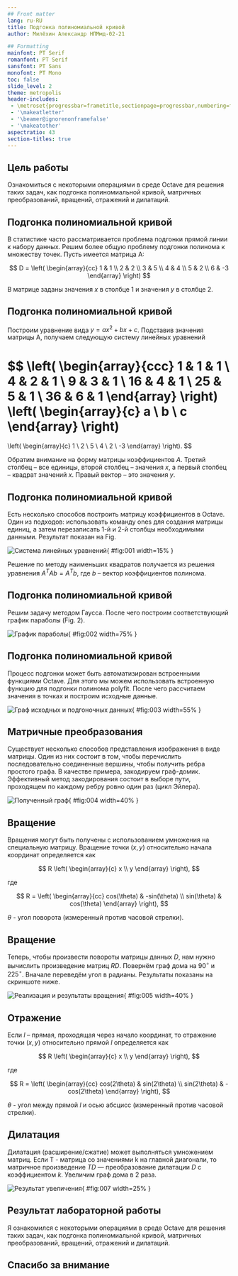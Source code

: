 ```yaml
---
## Front matter
lang: ru-RU
title: Подгонка полиномиальной кривой
author: Милёхин Александр НПМмд-02-21

## Formatting
mainfont: PT Serif
romanfont: PT Serif
sansfont: PT Sans
monofont: PT Mono
toc: false
slide_level: 2
theme: metropolis
header-includes: 
 - \metroset{progressbar=frametitle,sectionpage=progressbar,numbering=fraction}
 - '\makeatletter'
 - '\beamer@ignorenonframefalse'
 - '\makeatother'
aspectratio: 43
section-titles: true
---
```



## Цель работы

Ознакомиться с некоторыми операциями в среде Octave для решения таких задач, как подгонка полиномиальной кривой, матричных преобразований, вращений, отражений и дилатаций.

## Подгонка полиномиальной кривой

В статистике часто рассматривается проблема подгонки прямой линии к набору данных. Решим более общую проблему подгонки полинома к множеству точек. Пусть имеется матрица A:

$$
D =
\left(
\begin{array}{cc}
1 & 1 
\\ 
2 & 2 
\\
3 & 5
\\
4 & 4
\\
5 & 2
\\
6 & -3
\end{array}
\right)
$$

В матрице заданы значения $x$ в столбце 1 и значения $y$ в столбце 2.

## Подгонка полиномиальной кривой

Построим уравнение вида $y = ax^2 + bx + c$. Подставив значения матрицы А, получаем следующую систему линейных уравнений

$$
\left(
\begin{array}{ccc}
1 & 1 & 1
\\ 
4 & 2 & 1
\\
9 & 3 & 1
\\
16 & 4 & 1
\\
25 & 5 & 1
\\
36 & 6 & 1
\end{array}
\right)
\left(
\begin{array}{c}
a
\\ 
b
\\
c
\end{array}
\right)
=
\left(
\begin{array}{c}
1
\\ 
2
\\
5
\\
4
\\
2
\\
-3
\end{array}
\right).
$$  

Обратим внимание на форму матрицы коэффициентов $A$. 
Третий столбец – все единицы, второй столбец – значения $x$, а первый столбец – квадрат значений $x$.  Правый вектор – это значения $y$. 

## Подгонка полиномиальной кривой

Есть несколько способов построить матрицу коэффициентов в Octave. Один из подходов: использовать команду ones для создания матрицы единиц, а затем перезаписать 1-й и 2-й столбцы необходимыми данными. Результат показан на Fig.

![Система линейных уравнений](image/1.png){ #fig:001 width=15% }

Решение по методу наименьших квадратов получается из решения уравнения $A^T Ab = A^T b$, где $b$ – вектор коэффициентов полинома.

## Подгонка полиномиальной кривой

Решим задачу методом Гаусса. После чего построим соответствующий график параболы (Fig. 2).

![График параболы](image/2.png){ #fig:002 width=75% }

## Подгонка полиномиальной кривой

Процесс подгонки может быть автоматизирован встроенными функциями Octave. Для этого мы можем использовать встроенную функцию для подгонки полинома polyfit. После чего рассчитаем значения в точках и построим исходные данные.

![Граф исходных и подгоночных данных](image/3.png){ #fig:003 width=55% }

## Матричные преобразования

Существует несколько способов представления изображения в виде матрицы. Один из них состоит в том, чтобы перечислить последовательно соединенные вершины, чтобы получить ребра простого графа. В качестве примера, закодируем граф-домик. Эффективный метод закодирования состоит в выборе пути, проходящем по каждому ребру ровно один раз (цикл Эйлера).

![Полученный граф](image1/4.png){ #fig:004 width=40% }

## Вращение

Вращения могут быть получены с использованием умножения на специальную матрицу. Вращение точки $(x, y)$ относительно начала координат определяется как  

$$
R
\left(
\begin{array}{c}
x
\\ 
y
\end{array}
\right),
$$

где

$$
R =
\left(
\begin{array}{cc}
cos(\theta) & -sin(\theta)
\\ 
sin(\theta) & cos(\theta)
\end{array}
\right),
$$  

$\theta$ - угол поворота (измеренный против часовой стрелки).

## Вращение

Теперь, чтобы произвести повороты матрицы данных $D$, нам нужно вычислить произведение матриц $RD$. Повернём граф дома на $90^{\circ}$ и $225^{\circ}$. Вначале переведём угол в радианы. Результаты показаны на скриншоте ниже.

![Реализация и результаты вращения](image/5.png){ #fig:005 width=40% }

## Отражение

Если $l$ – прямая, проходящая через начало координат, то отражение точки $(x, y)$ относительно прямой $l$ определяется как

$$
R
\left(
\begin{array}{c}
x
\\ 
y
\end{array}
\right),
$$

где

$$
R =
\left(
\begin{array}{cc}
cos(2\theta) & sin(2\theta)
\\ 
sin(2\theta) & -cos(2\theta)
\end{array}
\right),
$$

$\theta$ - угол между прямой $l$ и осью абсцисс (измеренный против часовой стрелки).

## Дилатация

Дилатация (расширение/сжатие) может выполняться умножением матриц. Если T - матрица со значениями k на главной диагонали, то матричное произведение $TD$ — преобразование дилатации $D$ с коэффициентом $k$. Увеличим граф дома в 2 раза. 

![Результат увеличения](image/6.png){ #fig:007 width=25% }

## Результат лабораторной работы

Я ознакомился с некоторыми операциями в среде Octave для решения таких задач, как подгонка полиномиальной кривой, матричных преобразований, вращений, отражений и дилатаций.

## Спасибо за внимание